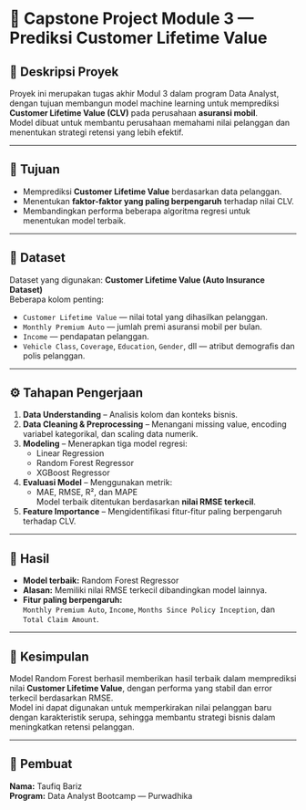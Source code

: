 # 🧠 Capstone Project Module 3 — Prediksi Customer Lifetime Value

## 📘 Deskripsi Proyek
Proyek ini merupakan tugas akhir Modul 3 dalam program Data Analyst, dengan tujuan membangun model machine learning untuk memprediksi **Customer Lifetime Value (CLV)** pada perusahaan **asuransi mobil**.  
Model dibuat untuk membantu perusahaan memahami nilai pelanggan dan menentukan strategi retensi yang lebih efektif.

---

## 🎯 Tujuan
- Memprediksi **Customer Lifetime Value** berdasarkan data pelanggan.  
- Menentukan **faktor-faktor yang paling berpengaruh** terhadap nilai CLV.  
- Membandingkan performa beberapa algoritma regresi untuk menentukan model terbaik.

---

## 🧩 Dataset
Dataset yang digunakan: **Customer Lifetime Value (Auto Insurance Dataset)**  
Beberapa kolom penting:
- `Customer Lifetime Value` — nilai total yang dihasilkan pelanggan.  
- `Monthly Premium Auto` — jumlah premi asuransi mobil per bulan.  
- `Income` — pendapatan pelanggan.  
- `Vehicle Class`, `Coverage`, `Education`, `Gender`, dll — atribut demografis dan polis pelanggan.

---

## ⚙️ Tahapan Pengerjaan
1. **Data Understanding** – Analisis kolom dan konteks bisnis.  
2. **Data Cleaning & Preprocessing** – Menangani missing value, encoding variabel kategorikal, dan scaling data numerik.  
3. **Modeling** – Menerapkan tiga model regresi:
   - Linear Regression  
   - Random Forest Regressor  
   - XGBoost Regressor  
4. **Evaluasi Model** – Menggunakan metrik:
   - MAE, RMSE, R², dan MAPE  
   Model terbaik ditentukan berdasarkan **nilai RMSE terkecil**.  
5. **Feature Importance** – Mengidentifikasi fitur-fitur paling berpengaruh terhadap CLV.  

---

## 🧮 Hasil
- **Model terbaik:** Random Forest Regressor  
- **Alasan:** Memiliki nilai RMSE terkecil dibandingkan model lainnya.  
- **Fitur paling berpengaruh:**  
  `Monthly Premium Auto`, `Income`, `Months Since Policy Inception`, dan `Total Claim Amount`.

---

## 🧾 Kesimpulan
Model Random Forest berhasil memberikan hasil terbaik dalam memprediksi nilai **Customer Lifetime Value**, dengan performa yang stabil dan error terkecil berdasarkan RMSE.  
Model ini dapat digunakan untuk memperkirakan nilai pelanggan baru dengan karakteristik serupa, sehingga membantu strategi bisnis dalam meningkatkan retensi pelanggan.

---

## 👤 Pembuat
**Nama:** Taufiq Bariz  
**Program:** Data Analyst Bootcamp — Purwadhika  
